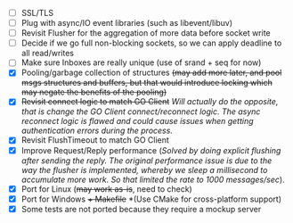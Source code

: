 
- [ ] SSL/TLS
- [ ] Plug with async/IO event libraries (such as libevent/libuv)
- [ ] Revisit Flusher for the aggregation of more data before socket write
- [ ] Decide if we go full non-blocking sockets, so we can apply deadline to all read/writes
- [ ] Make sure Inboxes are really unique (use of srand + seq for now)
- [x] Pooling/garbage collection of structures ~~(may add more later, and pool msgs structures and buffers, but that would introduce locking which may negate the benefits of the pooling)~~
- [x] ~~Revisit connect logic to match GO Client~~ *Will actually do the opposite, that is change the GO Client connect/reconnect logic. The async reconnect logic is flawed and could cause issues when getting authentication errors during the process.*
- [x] Revisit FlushTimeout to match GO Client
- [x] Improve Request/Reply performance (*Solved by doing explicit flushing after sending the reply. The original performance issue is due to the way the flusher is implemented, whereby we sleep a millisecond to accumulate more work. So that limited the rate to 1000 messages/sec*).  
- [x] Port for Linux (~~may work as-is~~, need to check)
- [x] Port for Windows ~~+ Makefile~~ *(Use CMake for cross-platform support)
- [x] Some tests are not ported because they require a mockup server
